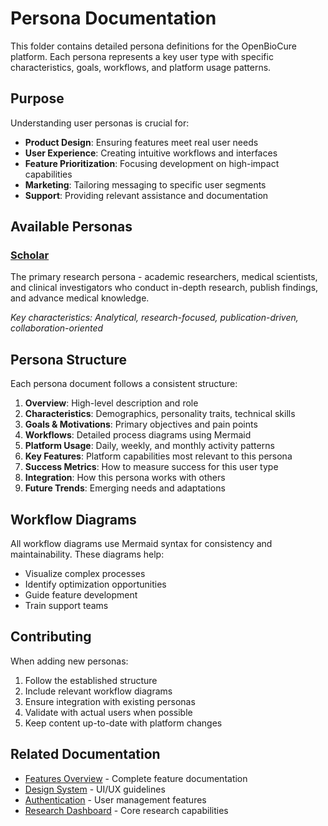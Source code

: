 # Persona Documentation

This folder contains detailed persona definitions for the OpenBioCure platform. Each persona represents a key user type with specific characteristics, goals, workflows, and platform usage patterns.

## Purpose

Understanding user personas is crucial for:
- **Product Design**: Ensuring features meet real user needs
- **User Experience**: Creating intuitive workflows and interfaces
- **Feature Prioritization**: Focusing development on high-impact capabilities
- **Marketing**: Tailoring messaging to specific user segments
- **Support**: Providing relevant assistance and documentation

## Available Personas

### [Scholar](./scholar.md)
The primary research persona - academic researchers, medical scientists, and clinical investigators who conduct in-depth research, publish findings, and advance medical knowledge.

*Key characteristics: Analytical, research-focused, publication-driven, collaboration-oriented*

## Persona Structure

Each persona document follows a consistent structure:

1. **Overview**: High-level description and role
2. **Characteristics**: Demographics, personality traits, technical skills
3. **Goals & Motivations**: Primary objectives and pain points
4. **Workflows**: Detailed process diagrams using Mermaid
5. **Platform Usage**: Daily, weekly, and monthly activity patterns
6. **Key Features**: Platform capabilities most relevant to this persona
7. **Success Metrics**: How to measure success for this user type
8. **Integration**: How this persona works with others
9. **Future Trends**: Emerging needs and adaptations

## Workflow Diagrams

All workflow diagrams use Mermaid syntax for consistency and maintainability. These diagrams help:
- Visualize complex processes
- Identify optimization opportunities
- Guide feature development
- Train support teams

## Contributing

When adding new personas:
1. Follow the established structure
2. Include relevant workflow diagrams
3. Ensure integration with existing personas
4. Validate with actual users when possible
5. Keep content up-to-date with platform changes

## Related Documentation

- [Features Overview](../README.md) - Complete feature documentation
- [Design System](../../design-system.md) - UI/UX guidelines
- [Authentication](../authentication.md) - User management features
- [Research Dashboard](../research-dashboard.md) - Core research capabilities
